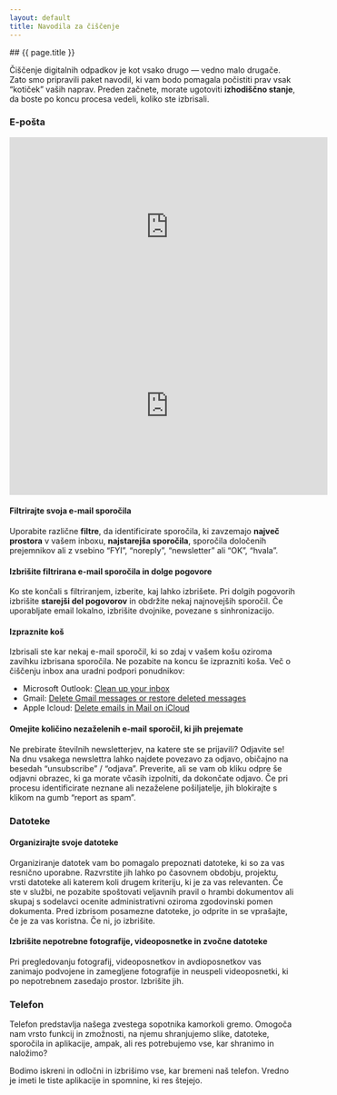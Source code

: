 ```yaml
---
layout: default
title: Navodila za čiščenje
---
```


<div class="block" markdown="1">
## {{ page.title }}

Čiščenje digitalnih odpadkov je kot vsako drugo — vedno malo drugače. Zato smo pripravili paket navodil, ki vam bodo pomagala počistiti prav vsak “kotiček” vaših naprav. Preden začnete, morate ugotoviti **izhodiščno stanje**, da boste po koncu procesa vedeli, koliko ste izbrisali. 


### E-pošta

<iframe width="560" height="315" src="https://www.youtube-nocookie.com/embed/mAvlvPXs96I?si=BUdokPlau8kuTo6H" title="YouTube video player" frameborder="0" allow="accelerometer; autoplay; clipboard-write; encrypted-media; gyroscope; picture-in-picture; web-share" allowfullscreen></iframe>

<iframe width="560" height="315" src="https://www.youtube-nocookie.com/embed/zy-7h-kRVRo?si=CjpfHUlSkyejuMKq" title="YouTube video player" frameborder="0" allow="accelerometer; autoplay; clipboard-write; encrypted-media; gyroscope; picture-in-picture; web-share" allowfullscreen></iframe>
  
#### Filtrirajte svoja e-mail sporočila 
Uporabite različne **filtre**, da identificirate sporočila, ki zavzemajo **največ prostora** v vašem inboxu, **najstarejša sporočila**, sporočila določenih prejemnikov ali z vsebino “FYI”, “noreply”, “newsletter” ali “OK”, “hvala”. 
#### Izbrišite filtrirana e-mail sporočila in dolge pogovore 
Ko ste končali s filtriranjem, izberite, kaj lahko izbrišete. Pri dolgih pogovorih izbrišite **starejši del pogovorov** in obdržite nekaj najnovejših sporočil. Če uporabljate email lokalno, izbrišite dvojnike, povezane s sinhronizacijo. 
#### Izpraznite koš 
Izbrisali ste kar nekaj e-mail sporočil, ki so zdaj v vašem košu oziroma zavihku izbrisana sporočila. Ne pozabite na koncu še izprazniti koša.
Več o čiščenju inbox ana uradni podpori ponudnikov: 
- Microsoft Outlook: [Clean up your inbox](https://support.microsoft.com/en-us/office/clean-up-your-inbox-2fb652e5-b387-4147-9fff-25f2e32dfda9)
- Gmail: [Delete Gmail messages or restore deleted messages](https://support.google.com/mail/answer/7401?hl=en&co=GENIE.Platform%3DDesktop)
- Apple Icloud: [Delete emails in Mail on iCloud](https://support.apple.com/sl-si/guide/icloud/mm6b1a7ab7/icloud)

#### Omejite količino nezaželenih e-mail sporočil, ki jih prejemate 
Ne prebirate številnih newsletterjev, na katere ste se prijavili? Odjavite se! Na dnu vsakega newslettra lahko najdete povezavo za odjavo, običajno na besedah “unsubscribe” / “odjava”. Preverite, ali se vam ob kliku odpre še odjavni obrazec, ki ga morate včasih izpolniti, da dokončate odjavo. Če pri procesu identificirate neznane ali nezaželene pošiljatelje, jih blokirajte s klikom na gumb “report as spam”. 

### Datoteke
#### Organizirajte svoje datoteke 
Organiziranje datotek vam bo pomagalo prepoznati datoteke, ki so za vas resnično uporabne. Razvrstite jih lahko po časovnem obdobju, projektu, vrsti datoteke ali katerem koli drugem kriteriju, ki je za vas relevanten. Če ste v službi, ne pozabite spoštovati veljavnih pravil o hrambi dokumentov ali skupaj s sodelavci ocenite administrativni oziroma zgodovinski pomen dokumenta. Pred izbrisom posamezne datoteke, jo odprite in se vprašajte, če je za vas koristna. Če ni, jo izbrišite. 
#### Izbrišite nepotrebne fotografije, videoposnetke in zvočne datoteke 
Pri pregledovanju fotografij, videoposnetkov in avdioposnetkov vas zanimajo podvojene in zamegljene fotografije in neuspeli videoposnetki, ki po nepotrebnem zasedajo  prostor. Izbrišite jih. 

### Telefon

Telefon predstavlja našega zvestega sopotnika kamorkoli gremo. Omogoča nam vrsto funkcij in zmožnosti, na njemu shranjujemo slike, datoteke, sporočila in aplikacije, ampak, ali res potrebujemo vse, kar shranimo in naložimo?

Bodimo iskreni in odločni in izbrišimo vse, kar bremeni naš telefon. Vredno je imeti le tiste aplikacije in spomnine, ki res štejejo. 


</div>
